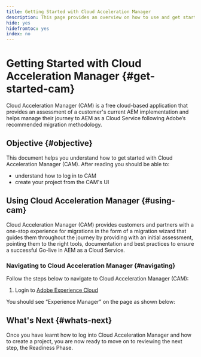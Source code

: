 ```yaml
---
title: Getting Started with Cloud Acceleration Manager
description: This page provides an overview on how to use and get started with Cloud Acceleration Manager.
hide: yes
hidefromtoc: yes
index: no
---
```


# Getting Started with Cloud Acceleration Manager {#get-started-cam}

Cloud Acceleration Manager (CAM) is a free cloud-based application that provides an assessment of a customer's current AEM implementation and helps manage their journey to AEM as a Cloud Service following Adobe’s recommended migration methodology.

## Objective {#objective}

This document helps you understand how to get started with Cloud Acceleration Manager (CAM). After reading you should be able to:

* understand how to log in to CAM 
* create your project from the CAM's UI

## Using Cloud Acceleration Manager {#using-cam}

Cloud Acceleration Manager (CAM) provides customers and partners with a one-stop experience for migrations in the form of a migration wizard that guides them throughout the journey by providing with an initial assessment, pointing them to the right tools, documentation and best practices to ensure a successful Go-live in AEM as a Cloud Service.

### Navigating to Cloud Acceleration  Manager {#navigating}

Follow the steps below to navigate to Cloud Acceleration Manager (CAM):

1. Login to [Adobe Experience Cloud](https://experience.adobe.co) 

You should see “Experience Manager” on the page as shown below:



## What's Next {#whats-next}

Once you have learnt how to log into Cloud Acceleration Manager and how to create a project, you are now ready to move on to reviewing the next step, the Readiness Phase.